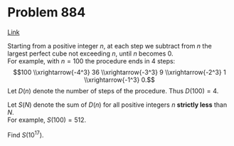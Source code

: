 # Problem 884

[Link](https://projecteuler.net/problem=884)

Starting from a positive integer $n$, at each step we subtract from $n$ the largest perfect cube not exceeding $n$, until $n$ becomes $0$.  
For example, with $n = 100$ the procedure ends in $4$ steps: $$100 \\xrightarrow{-4^3} 36 \\xrightarrow{-3^3} 9 \\xrightarrow{-2^3} 1 \\xrightarrow{-1^3} 0.$$ Let $D(n)$ denote the number of steps of the procedure. Thus $D(100) = 4$.

Let $S(N)$ denote the sum of $D(n)$ for all positive integers $n$ **strictly less** than $N$.  
For example, $S(100) = 512$.

Find $S(10^{17})$.